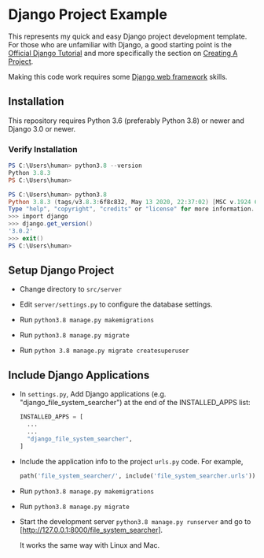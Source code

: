 # Django Project Example

This represents my quick and easy Django project development template.  For those who are unfamiliar with Django, a good starting point is the [Official Django Tutorial](https://docs.djangoproject.com/en/3.0/intro/tutorial01/) and more specifically the section on [Creating A Project](https://docs.djangoproject.com/en/3.0/intro/tutorial01/#creating-a-project).

Making this code work requires some [Django web framework](https://www.djangoproject.com/) skills.

## Installation

This repository requires Python 3.6 (preferably Python 3.8) or newer and Django 3.0 or newer.


### Verify Installation

```powershell
PS C:\Users\human> python3.8 --version
Python 3.8.3
PS C:\Users\human>

PS C:\Users\human> python3.8
Python 3.8.3 (tags/v3.8.3:6f8c832, May 13 2020, 22:37:02) [MSC v.1924 64 bit (AMD64)] on win32
Type "help", "copyright", "credits" or "license" for more information.
>>> import django
>>> django.get_version()
'3.0.2'
>>> exit()
PS C:\Users\human>
```

## Setup Django Project

- Change directory to ```src/server```

- Edit ```server/settings.py``` to configure the database settings.

- Run ```python3.8 manage.py makemigrations```

- Run ```python3.8 manage.py migrate```

- Run ```python 3.8 manage.py migrate createsuperuser```



## Include Django Applications

- In ```settings.py```, Add Django applications (e.g. "django_file_system_searcher") at the end of the INSTALLED_APPS list:

  ```python
  INSTALLED_APPS = [
    ...
    ...
    "django_file_system_searcher",
  ]
  ```

- Include the application info to the project ```urls.py``` code.  For example,

  ```python
  path('file_system_searcher/', include('file_system_searcher.urls')),
  ```

- Run ```python3.8 manage.py makemigrations```

- Run ```python3.8 manage.py migrate```

- Start the development server ```python3.8 manage.py runserver``` and go to [http://127.0.0.1:8000/file_system_searcher].


  It works the same way with Linux and Mac.



